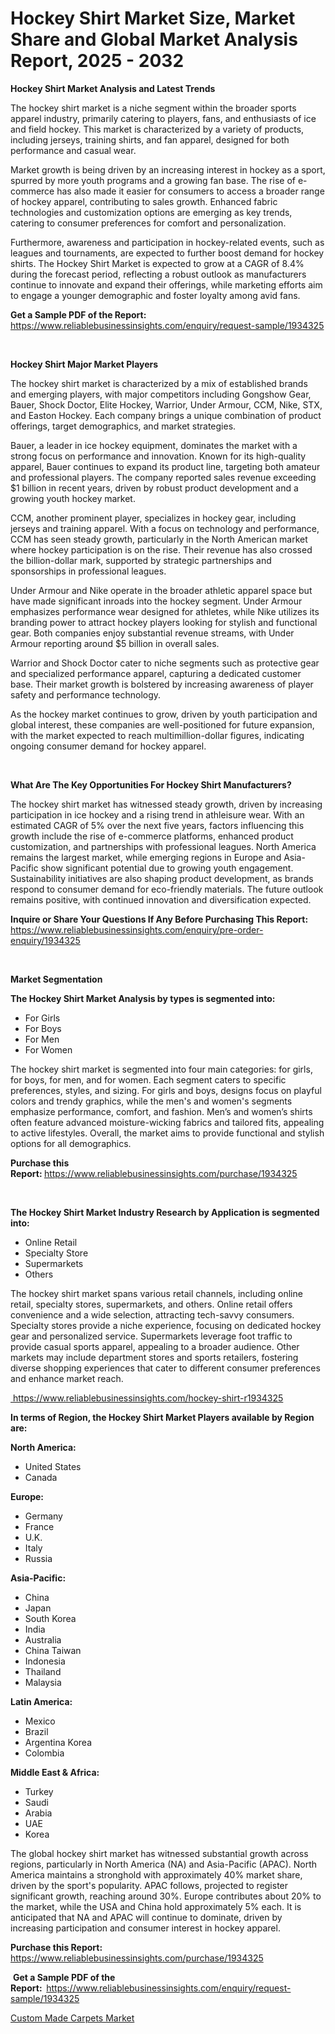 <p><h1>Hockey Shirt Market Size, Market Share and Global Market Analysis Report, 2025 - 2032</h1></p><p><strong>Hockey Shirt Market Analysis and Latest Trends</strong></p>
<p><p>The hockey shirt market is a niche segment within the broader sports apparel industry, primarily catering to players, fans, and enthusiasts of ice and field hockey. This market is characterized by a variety of products, including jerseys, training shirts, and fan apparel, designed for both performance and casual wear. </p><p>Market growth is being driven by an increasing interest in hockey as a sport, spurred by more youth programs and a growing fan base. The rise of e-commerce has also made it easier for consumers to access a broader range of hockey apparel, contributing to sales growth. Enhanced fabric technologies and customization options are emerging as key trends, catering to consumer preferences for comfort and personalization.</p><p>Furthermore, awareness and participation in hockey-related events, such as leagues and tournaments, are expected to further boost demand for hockey shirts. The Hockey Shirt Market is expected to grow at a CAGR of 8.4% during the forecast period, reflecting a robust outlook as manufacturers continue to innovate and expand their offerings, while marketing efforts aim to engage a younger demographic and foster loyalty among avid fans.</p></p>
<p><strong>Get a Sample PDF of the Report:&nbsp;</strong> <a href="https://www.reliablebusinessinsights.com/enquiry/request-sample/1934325?utm_campaign=3043&utm_medium=2&utm_source=Github&utm_content=ia&utm_term=04042025&utm_id=hockey-shirt">https://www.reliablebusinessinsights.com/enquiry/request-sample/1934325</a></p>
<p>&nbsp;</p>
<p><strong>Hockey Shirt Major Market Players</strong></p>
<p><p>The hockey shirt market is characterized by a mix of established brands and emerging players, with major competitors including Gongshow Gear, Bauer, Shock Doctor, Elite Hockey, Warrior, Under Armour, CCM, Nike, STX, and Easton Hockey. Each company brings a unique combination of product offerings, target demographics, and market strategies.</p><p>Bauer, a leader in ice hockey equipment, dominates the market with a strong focus on performance and innovation. Known for its high-quality apparel, Bauer continues to expand its product line, targeting both amateur and professional players. The company reported sales revenue exceeding $1 billion in recent years, driven by robust product development and a growing youth hockey market.</p><p>CCM, another prominent player, specializes in hockey gear, including jerseys and training apparel. With a focus on technology and performance, CCM has seen steady growth, particularly in the North American market where hockey participation is on the rise. Their revenue has also crossed the billion-dollar mark, supported by strategic partnerships and sponsorships in professional leagues.</p><p>Under Armour and Nike operate in the broader athletic apparel space but have made significant inroads into the hockey segment. Under Armour emphasizes performance wear designed for athletes, while Nike utilizes its branding power to attract hockey players looking for stylish and functional gear. Both companies enjoy substantial revenue streams, with Under Armour reporting around $5 billion in overall sales.</p><p>Warrior and Shock Doctor cater to niche segments such as protective gear and specialized performance apparel, capturing a dedicated customer base. Their market growth is bolstered by increasing awareness of player safety and performance technology.</p><p>As the hockey market continues to grow, driven by youth participation and global interest, these companies are well-positioned for future expansion, with the market expected to reach multimillion-dollar figures, indicating ongoing consumer demand for hockey apparel.</p></p>
<p>&nbsp;</p>
<p><strong>What Are The Key Opportunities For Hockey Shirt Manufacturers?</strong></p>
<p><p>The hockey shirt market has witnessed steady growth, driven by increasing participation in ice hockey and a rising trend in athleisure wear. With an estimated CAGR of 5% over the next five years, factors influencing this growth include the rise of e-commerce platforms, enhanced product customization, and partnerships with professional leagues. North America remains the largest market, while emerging regions in Europe and Asia-Pacific show significant potential due to growing youth engagement. Sustainability initiatives are also shaping product development, as brands respond to consumer demand for eco-friendly materials. The future outlook remains positive, with continued innovation and diversification expected.</p></p>
<p><strong>Inquire or Share Your Questions If Any Before Purchasing This Report:</strong> <a href="https://www.reliablebusinessinsights.com/enquiry/pre-order-enquiry/1934325?utm_campaign=3043&utm_medium=2&utm_source=Github&utm_content=ia&utm_term=04042025&utm_id=hockey-shirt">https://www.reliablebusinessinsights.com/enquiry/pre-order-enquiry/1934325</a></p>
<p>&nbsp;</p>
<p><strong>Market Segmentation</strong></p>
<p><strong>The Hockey Shirt Market Analysis by types is segmented into:</strong></p>
<p><ul><li>For Girls</li><li>For Boys</li><li>For Men</li><li>For Women</li></ul></p>
<p><p>The hockey shirt market is segmented into four main categories: for girls, for boys, for men, and for women. Each segment caters to specific preferences, styles, and sizing. For girls and boys, designs focus on playful colors and trendy graphics, while the men's and women's segments emphasize performance, comfort, and fashion. Men’s and women’s shirts often feature advanced moisture-wicking fabrics and tailored fits, appealing to active lifestyles. Overall, the market aims to provide functional and stylish options for all demographics.</p></p>
<p><strong>Purchase this Report:&nbsp;</strong><a href="https://www.reliablebusinessinsights.com/purchase/1934325?utm_campaign=3043&utm_medium=2&utm_source=Github&utm_content=ia&utm_term=04042025&utm_id=hockey-shirt">https://www.reliablebusinessinsights.com/purchase/1934325</a></p>
<p>&nbsp;</p>
<p><strong>The Hockey Shirt Market Industry Research by Application is segmented into:</strong></p>
<p><ul><li>Online Retail</li><li>Specialty Store</li><li>Supermarkets</li><li>Others</li></ul></p>
<p><p>The hockey shirt market spans various retail channels, including online retail, specialty stores, supermarkets, and others. Online retail offers convenience and a wide selection, attracting tech-savvy consumers. Specialty stores provide a niche experience, focusing on dedicated hockey gear and personalized service. Supermarkets leverage foot traffic to provide casual sports apparel, appealing to a broader audience. Other markets may include department stores and sports retailers, fostering diverse shopping experiences that cater to different consumer preferences and enhance market reach.</p></p>
<p><a href="https://www.reliablebusinessinsights.com/hockey-shirt-r1934325?utm_campaign=3043&utm_medium=2&utm_source=Github&utm_content=ia&utm_term=04042025&utm_id=hockey-shirt">&nbsp;https://www.reliablebusinessinsights.com/hockey-shirt-r1934325</a></p>
<p><strong>In terms of Region, the Hockey Shirt Market Players available by Region are:</strong></p>
<p>
    <p> <strong> North America: </strong>
        <ul>
            <li>United States</li>
            <li>Canada</li>
        </ul>
        </p> 
    <p> <strong> Europe: </strong>
        <ul>
            <li>Germany</li>
            <li>France</li>
            <li>U.K.</li>
            <li>Italy</li>
            <li>Russia</li>
        </ul>
        </p> 
    <p> <strong> Asia-Pacific: </strong>
        <ul>
            <li>China</li>
            <li>Japan</li>
            <li>South Korea</li>
            <li>India</li>
            <li>Australia</li>
            <li>China Taiwan</li>
            <li>Indonesia</li>
            <li>Thailand</li>
            <li>Malaysia</li>
        </ul>
        </p> 
    <p> <strong> Latin America: </strong>
        <ul>
            <li>Mexico</li>
            <li>Brazil</li>
            <li>Argentina Korea</li>
            <li>Colombia</li>
        </ul>
        </p> 
    <p> <strong> Middle East & Africa: </strong>
        <ul>
            <li>Turkey</li>
            <li>Saudi</li>
            <li>Arabia</li>
            <li>UAE</li>
            <li>Korea</li>
        </ul>
    </p>
    </p>
<p><p>The global hockey shirt market has witnessed substantial growth across regions, particularly in North America (NA) and Asia-Pacific (APAC). North America maintains a stronghold with approximately 40% market share, driven by the sport's popularity. APAC follows, projected to register significant growth, reaching around 30%. Europe contributes about 20% to the market, while the USA and China hold approximately 5% each. It is anticipated that NA and APAC will continue to dominate, driven by increasing participation and consumer interest in hockey apparel.</p></p>
<p><strong>Purchase this Report: </strong><a href="https://www.reliablebusinessinsights.com/purchase/1934325?utm_campaign=3043&utm_medium=2&utm_source=Github&utm_content=ia&utm_term=04042025&utm_id=hockey-shirt">https://www.reliablebusinessinsights.com/purchase/1934325</a></p>
<p>&nbsp;<strong>Get a Sample PDF of the Report:&nbsp;&nbsp;</strong><a href="https://www.reliablebusinessinsights.com/enquiry/request-sample/1934325?utm_campaign=3043&utm_medium=2&utm_source=Github&utm_content=ia&utm_term=04042025&utm_id=hockey-shirt">https://www.reliablebusinessinsights.com/enquiry/request-sample/1934325</a></p>
<p><strong></strong></p>
<p><p><a href="https://github.com/awalinfucci/Market-Research-Report-List-1/blob/main/custom-made-carpets-market.md?utm_campaign=3043&utm_medium=2&utm_source=Github&utm_content=ia&utm_term=04042025&utm_id=hockey-shirt">Custom Made Carpets Market</a></p></p>